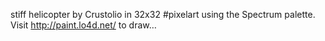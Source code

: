 stiff helicopter by Crustolio in 32x32 #pixelart using the Spectrum palette. Visit http://paint.lo4d.net/ to draw… 